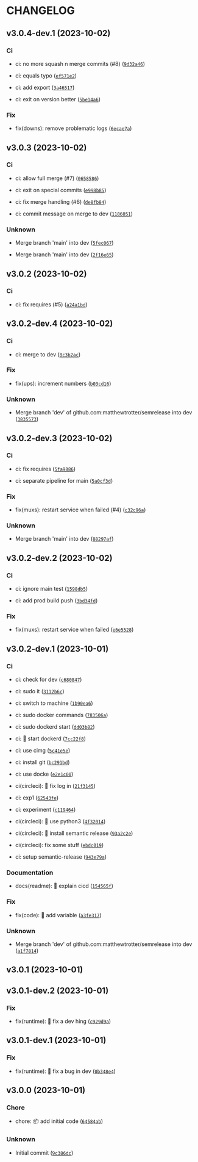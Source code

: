 # CHANGELOG



## v3.0.4-dev.1 (2023-10-02)

### Ci

* ci: no more squash n merge commits (#8) ([`9d32a46`](https://github.com/matthewtrotter/semrelease/commit/9d32a464183318307e2f8f5f8143ff1a7798ba1d))

* ci: equals typo ([`ef571e2`](https://github.com/matthewtrotter/semrelease/commit/ef571e24dfcb4a44f59a197594d8dc273742e3d6))

* ci: add export ([`3a46517`](https://github.com/matthewtrotter/semrelease/commit/3a46517187c48b73730362047f9b4e6141f2db34))

* ci: exit on version better ([`5be14a6`](https://github.com/matthewtrotter/semrelease/commit/5be14a64118aac4729ca945aa9814324b0093c59))

### Fix

* fix(downs): remove problematic logs ([`6ecae7a`](https://github.com/matthewtrotter/semrelease/commit/6ecae7aecdd1c544f7c46e034e304cc5e1371f44))


## v3.0.3 (2023-10-02)

### Ci

* ci: allow full merge (#7) ([`0658586`](https://github.com/matthewtrotter/semrelease/commit/06585864c51b0af7c90abf1c953f33f4345ffacd))

* ci: exit on special commits ([`e998b85`](https://github.com/matthewtrotter/semrelease/commit/e998b8577ae8941ef94bb69a6f8d8f83f4b72eae))

* ci: fix merge handling (#6) ([`de8fb84`](https://github.com/matthewtrotter/semrelease/commit/de8fb8418b6b3d466d2e0b88418277d6b1e0ddef))

* ci: commit message on merge to dev ([`1186051`](https://github.com/matthewtrotter/semrelease/commit/1186051bbbced88742d39708be7784b6c88e53e9))

### Unknown

* Merge branch &#39;main&#39; into dev ([`5fec067`](https://github.com/matthewtrotter/semrelease/commit/5fec067a4de33493ff22dc80ea612ade97cec1d9))

* Merge branch &#39;main&#39; into dev ([`2f16e65`](https://github.com/matthewtrotter/semrelease/commit/2f16e6597ba57602236b1c1f2277177de1ce022d))


## v3.0.2 (2023-10-02)

### Ci

* ci: fix requires (#5) ([`a24a1bd`](https://github.com/matthewtrotter/semrelease/commit/a24a1bd1de562dbceaf4bc3ee9809de451b3b77f))


## v3.0.2-dev.4 (2023-10-02)

### Ci

* ci: merge to dev ([`8c3b2ac`](https://github.com/matthewtrotter/semrelease/commit/8c3b2acae3a51a340d249800b5cb86e962ef3994))

### Fix

* fix(ups): increment numbers ([`b03cd16`](https://github.com/matthewtrotter/semrelease/commit/b03cd165a4dbc4013fa67bd97742b811b7d71d8c))

### Unknown

* Merge branch &#39;dev&#39; of github.com:matthewtrotter/semrelease into dev ([`3835573`](https://github.com/matthewtrotter/semrelease/commit/38355732a438ae90c41760435ba62fdeb81be144))


## v3.0.2-dev.3 (2023-10-02)

### Ci

* ci: fix requires ([`5fa9886`](https://github.com/matthewtrotter/semrelease/commit/5fa98867d8f26d65164006393ddc3121a20ddb8e))

* ci: separate pipeline for main ([`5a0cf3d`](https://github.com/matthewtrotter/semrelease/commit/5a0cf3d0e55b4518c02dd737eccf9647372676db))

### Fix

* fix(muxs): restart service when failed (#4) ([`c32c96a`](https://github.com/matthewtrotter/semrelease/commit/c32c96a85555b3e9a1b809a58c4f40497112982b))

### Unknown

* Merge branch &#39;main&#39; into dev ([`88297af`](https://github.com/matthewtrotter/semrelease/commit/88297afd4c6be18f61e827b67c4c781af5e20bcd))


## v3.0.2-dev.2 (2023-10-02)

### Ci

* ci: ignore main test ([`1598db5`](https://github.com/matthewtrotter/semrelease/commit/1598db5483ba7e8ffc690056c8c1be5254b2c012))

* ci: add prod build push ([`3bd34fd`](https://github.com/matthewtrotter/semrelease/commit/3bd34fd5f2f3a645dcfa39a20ef1543006f5b285))

### Fix

* fix(muxs): restart service when failed ([`e6e5528`](https://github.com/matthewtrotter/semrelease/commit/e6e552820642f739b1362ebe9080f499449837d3))


## v3.0.2-dev.1 (2023-10-01)

### Ci

* ci: check for dev ([`c680847`](https://github.com/matthewtrotter/semrelease/commit/c6808479347793b8d2dcb86d1e77124fcc897af9))

* ci: sudo it ([`3112b6c`](https://github.com/matthewtrotter/semrelease/commit/3112b6c97b3f2e7620e89cae150df56fa8452930))

* ci: switch to machine ([`1b90ea6`](https://github.com/matthewtrotter/semrelease/commit/1b90ea67941f0f2a5de416dfeac44b9926c4cb14))

* ci: sudo docker commands ([`783506a`](https://github.com/matthewtrotter/semrelease/commit/783506a679e808002ce3f7d746f3c77102c37135))

* ci: sudo dockerd start ([`dd03b82`](https://github.com/matthewtrotter/semrelease/commit/dd03b82f7616a277c1eb33e5eb9560ba5141e853))

* ci: 💚 start dockerd ([`7cc22f8`](https://github.com/matthewtrotter/semrelease/commit/7cc22f8c12a40cad232a261a9a03a20a3ba0d57b))

* ci: use cimg ([`5c41e5e`](https://github.com/matthewtrotter/semrelease/commit/5c41e5e5f9d910c73750356ac265242948c0fc45))

* ci: install git ([`bc291bd`](https://github.com/matthewtrotter/semrelease/commit/bc291bd9b18e044b2cee97d24979668e9ed88aa3))

* ci: use docke ([`e2e1c00`](https://github.com/matthewtrotter/semrelease/commit/e2e1c00fdd56a2f1373b4e1c708691679f502ff7))

* ci(circleci): 💚 fix log in ([`21f3145`](https://github.com/matthewtrotter/semrelease/commit/21f3145dd0affb4b891ecd5783a67f7bbcfa9bc2))

* ci: exp1 ([`62543fe`](https://github.com/matthewtrotter/semrelease/commit/62543fe5cec78695ee69ff85bd765a9d9d742aa1))

* ci: experiment ([`c119464`](https://github.com/matthewtrotter/semrelease/commit/c11946438d92cb49ea9f60319387b09e6ef7d08f))

* ci(circleci): 💚 use python3 ([`4f32014`](https://github.com/matthewtrotter/semrelease/commit/4f320143f459c044431d544fd90a35036cdcb19d))

* ci(circleci): 💚 install semantic release ([`93a2c2e`](https://github.com/matthewtrotter/semrelease/commit/93a2c2eaf258f9c20343658f9b7ebe4467277aed))

* ci(circleci): fix some stuff ([`ebdc019`](https://github.com/matthewtrotter/semrelease/commit/ebdc0198e9757a858d1b81c3992dd6e7d1e22b5c))

* ci: setup semantic-release ([`943e79a`](https://github.com/matthewtrotter/semrelease/commit/943e79ac5c883654f2169d334fd4d8324031db09))

### Documentation

* docs(readme): 📝 explain cicd ([`154565f`](https://github.com/matthewtrotter/semrelease/commit/154565f0debfc524a4ff1c1eeb2433552995a13d))

### Fix

* fix(code): 🐛 add variable ([`a3fe317`](https://github.com/matthewtrotter/semrelease/commit/a3fe317c53d94a53f2ef568dfcbc296d45cb36f3))

### Unknown

* Merge branch &#39;dev&#39; of github.com:matthewtrotter/semrelease into dev ([`a1f7814`](https://github.com/matthewtrotter/semrelease/commit/a1f781457cc23381d92216420993c3d99f6c9e71))


## v3.0.1 (2023-10-01)


## v3.0.1-dev.2 (2023-10-01)

### Fix

* fix(runtime): 🐛 fix a dev hing ([`c929d9a`](https://github.com/matthewtrotter/semrelease/commit/c929d9acedde97d24ebc78bfd3e0906a12f2179f))


## v3.0.1-dev.1 (2023-10-01)

### Fix

* fix(runtime): 🐛 fix a bug in dev ([`0b348e4`](https://github.com/matthewtrotter/semrelease/commit/0b348e4f482faf6754378ccd56a1f358acce7eec))


## v3.0.0 (2023-10-01)

### Chore

* chore: 📦️ add initial code ([`64584ab`](https://github.com/matthewtrotter/semrelease/commit/64584aba93ffcdb731a4f91946cdbca7c5d149c6))

### Unknown

* Initial commit ([`9c386dc`](https://github.com/matthewtrotter/semrelease/commit/9c386dc21fa00ad9634d25ddb4907c4de20247f2))
